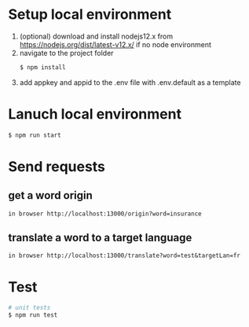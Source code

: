 # Setup local environment

1. (optional) download and install nodejs12.x from https://nodejs.org/dist/latest-v12.x/ if no node environment
2. navigate to the project folder
    ```bash
    $ npm install
    ```
3. add appkey and appid to the .env file with .env.default as a template

# Lanuch local environment

```bash
$ npm run start
```

# Send requests
## get a word origin
```
in browser http://localhost:13000/origin?word=insurance
```
## translate a word to a target language
```
in browser http://localhost:13000/translate?word=test&targetLan=fr
```

# Test

```bash
# unit tests
$ npm run test
```